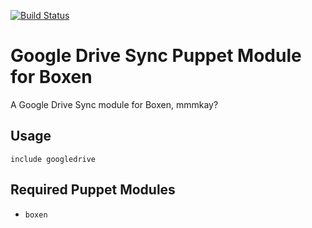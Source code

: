 [![Build Status](https://travis-ci.org/gblair/puppet-googledrive.png?branch=master)](https://travis-ci.org/gblair/puppet-googledrive)
# Google Drive Sync Puppet Module for Boxen

A Google Drive Sync module for Boxen, mmmkay?

## Usage

```puppet
include googledrive
```

## Required Puppet Modules

* `boxen`
